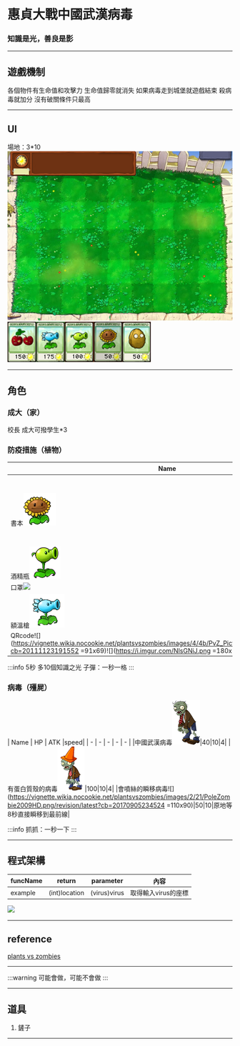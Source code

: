 # 惠貞大戰中國武漢病毒
### 知識是光，善良是影

---

## 遊戲機制
各個物件有生命值和攻擊力
生命值歸零就消失
如果病毒走到城堡就遊戲結束
殺病毒就加分
沒有破關條件只最高

---

## UI
場地：3*10
![](https://github.com/arminkz/PlantsVsZombies/blob/master/src/images/mainBG.png?raw=true)
![](https://github.com/arminkz/PlantsVsZombies/blob/master/src/images/cards/card_cherrybomb.png?raw=true)![](https://github.com/arminkz/PlantsVsZombies/blob/master/src/images/cards/card_freezepeashooter.png?raw=true)![](https://github.com/arminkz/PlantsVsZombies/blob/master/src/images/cards/card_peashooter.png?raw=true)![](https://github.com/arminkz/PlantsVsZombies/blob/master/src/images/cards/card_sunflower.png?raw=true)![](https://github.com/arminkz/PlantsVsZombies/blob/master/src/images/cards/card_wallnut.png?raw=true)

---

## 角色

### 成大（家）
校長
成大可撥學生*3

### 防疫措施（植物）

| Name | HP | ATK | Cost |speed| 說明 |
| - | - | - | - | - | - |
| 書本![](https://github.com/arminkz/PlantsVsZombies/blob/master/src/images/plants/sunflower.gif?raw=true) | 30 | 0 | 50 |0| 收集知識之光![](https://github.com/arminkz/PlantsVsZombies/blob/master/src/images/sun.png?raw=true)(yield:30/6秒)|
| 酒精瓶![](https://github.com/arminkz/PlantsVsZombies/blob/master/src/images/plants/peashooter.gif?raw=true) |50|10|100|1|射出一滴酒精![](https://github.com/arminkz/PlantsVsZombies/blob/master/src/images/pea.png?raw=true)，最廢的那種|
|口罩![](https://vignette.wikia.nocookie.net/plantsvszombies/images/f/f8/2zfsax5_th.gif/revision/latest?cb=20110903004407)|100|0|50|0|牆壁，很硬|
|額溫槍![](https://github.com/arminkz/PlantsVsZombies/blob/master/src/images/plants/freezepeashooter.gif?raw=true)|50|10|150|1|緩速為一半緩速5秒![](https://github.com/arminkz/PlantsVsZombies/blob/master/src/images/freezepea.png?raw=true)|
|QRcode![](https://vignette.wikia.nocookie.net/plantsvszombies/images/4/4b/PvZ_Pictures.doc2.png/revision/latest?cb=20111123191552 =91x69)![](https://i.imgur.com/NlsGNiJ.png =180x148)|10|$\infty$|150|0|消掉三格距離內殭屍|
:::info
5秒 多10個知識之光
子彈：一秒一格
:::


### 病毒（殭屍）

| Name | HP | ATK |speed| 
| - | - | - | - | - | 
|中國武漢病毒![](https://github.com/arminkz/PlantsVsZombies/blob/master/src/images/zombies/zombie1.png?raw=true)|40|10|4|
|有蛋白質殼的病毒![](https://github.com/arminkz/PlantsVsZombies/blob/master/src/images/zombies/zombie2.png?raw=true)|100|10|4|
|會噴絲的瞬移病毒![](https://vignette.wikia.nocookie.net/plantsvszombies/images/2/21/PoleZombie2009HD.png/revision/latest?cb=20170905234524 =110x90)|50|10|原地等8秒直接瞬移到最前線|

:::info
抓抓：一秒一下
:::

---

## 程式架構

|funcName|return|parameter|內容|
|-|-|-|-|
|example|(int)location|(virus)virus|取得輸入virus的座標|

![](https://i.imgur.com/akKLBkG.png)

---

## reference
[plants vs zombies](https://github.com/arminkz/PlantsVsZombies)

---

:::warning
可能會做，可能不會做
:::

---

## 道具
1. 鏟子

---